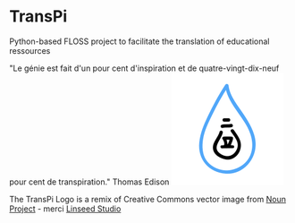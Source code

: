 # TransPi
Python-based FLOSS project to facilitate the translation of educational ressources

"Le génie est fait d'un pour cent d'inspiration et de quatre-vingt-dix-neuf pour cent de transpiration." Thomas Edison
![TransPi Logo](images/TransPi_Logo.svg)

The TransPi Logo is a remix of Creative Commons vector image from [Noun Project](https://thenounproject.com/) - merci [Linseed Studio](https://thenounproject.com/term/lightbulb-droplet/720773/)
